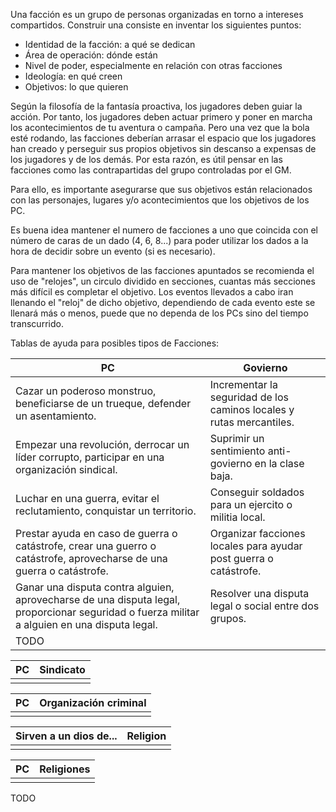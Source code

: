 Una facción es un grupo de personas organizadas en torno a intereses compartidos. Construir una consiste en inventar los siguientes puntos:

- Identidad de la facción: a qué se dedican
- Área de operación: dónde están
- Nivel de poder, especialmente en relación con otras facciones
- Ideología: en qué creen
- Objetivos: lo que quieren

Según la filosofía de la fantasía proactiva, los jugadores deben guiar la acción. Por tanto, los jugadores deben actuar primero y poner en marcha los acontecimientos de tu aventura o campaña. Pero una vez que la bola esté rodando, las facciones deberían arrasar el espacio que los jugadores han creado y perseguir sus propios objetivos sin descanso a expensas de los jugadores y de los demás. Por esta razón, es útil pensar en las facciones como las contrapartidas del grupo controladas por el GM.

Para ello, es importante asegurarse que sus objetivos están relacionados con las personajes, lugares y/o acontecimientos que los objetivos de los PC.

Es buena idea mantener el numero de facciones a uno que coincida con el número de caras de un dado (4, 6, 8...) para poder utilizar los dados a la hora de decidir sobre un evento (si es necesario).

Para mantener los objetivos de las facciones apuntados se recomienda el uso de "relojes", un circulo dividido en secciones, cuantas más secciones más difícil es completar el objetivo. Los eventos llevados a cabo iran llenando el "reloj" de dicho objetivo, dependiendo de cada evento este se llenará más o menos, puede que no dependa de los PCs sino del tiempo transcurrido.

Tablas de ayuda para posibles tipos de Facciones:

| PC                                                                                                                                           | Govierno                                                             |
| -------------------------------------------------------------------------------------------------------------------------------------------- | -------------------------------------------------------------------- |
| Cazar un poderoso monstruo, beneficiarse de un trueque, defender un asentamiento.                                                            | Incrementar la seguridad de los caminos locales y rutas mercantiles. |
| Empezar una revolución, derrocar un líder corrupto, participar en una organización sindical.                                                 | Suprimir un sentimiento anti-govierno en la clase baja.              |
| Luchar en una guerra, evitar el reclutamiento, conquistar un territorio.                                                                     | Conseguir soldados para un ejercito o militia local.                 |
| Prestar ayuda en caso de guerra o catástrofe, crear una guerro o catástrofe, aprovecharse de una guerra o catástrofe.                        | Organizar facciones locales para ayudar post guerra o catástrofe.    |
| Ganar una disputa contra alguien, aprovecharse de una disputa legal, proporcionar seguridad o fuerza militar a alguien en una disputa legal. | Resolver una disputa legal o social entre dos grupos.                |
| TODO                                                                                                                                         |                                                                      |

| PC  | Sindicato |
| --- | --------- |
|     |           |

| PC  | Organización criminal |
| --- | --------------------- |
|     |                       |

| Sirven a un dios de... | Religion |
| ---------------------- | -------- |
|                        |          |

| PC  | Religiones |
| --- | ---------- |
|     |            |
TODO